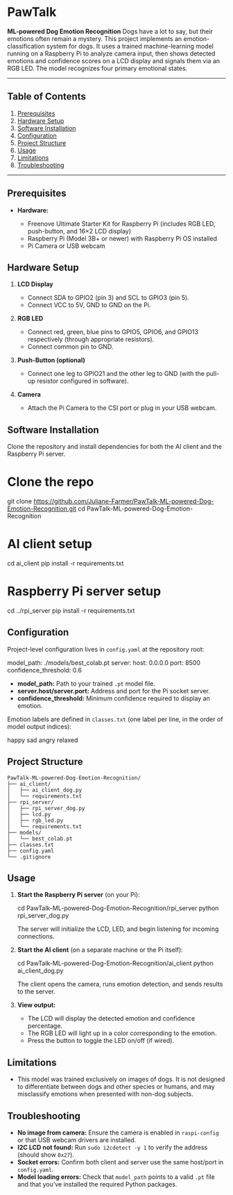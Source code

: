 # PawTalk

**ML-powered Dog Emotion Recognition** 
Dogs have a lot to say, but their emotions often remain a mystery. This project implements an emotion-classification system for dogs. It uses a trained machine-learning model running on a Raspberry Pi to analyze camera input, then shows detected emotions and confidence scores on a LCD display and signals them via an RGB LED. The model recognizes four primary emotional states.

---

## Table of Contents

1. [Prerequisites](#prerequisites)
2. [Hardware Setup](#hardware-setup)
3. [Software Installation](#software-installation)
4. [Configuration](#configuration)
5. [Project Structure](#project-structure)
6. [Usage](#usage)
7. [Limitations](#limitations)
8. [Troubleshooting](#troubleshooting)

---

## Prerequisites

* **Hardware:**

  * Freenove Ultimate Starter Kit for Raspberry Pi (includes RGB LED, push-button, and 16×2 LCD display)
  * Raspberry Pi (Model 3B+ or newer) with Raspberry Pi OS installed
  * Pi Camera or USB webcam

## Hardware Setup

1. **LCD Display**

   * Connect SDA to GPIO2 (pin 3) and SCL to GPIO3 (pin 5).
   * Connect VCC to 5V, GND to GND on the Pi.
2. **RGB LED**

   * Connect red, green, blue pins to GPIO5, GPIO6, and GPIO13 respectively (through appropriate resistors).
   * Connect common pin to GND.
3. **Push-Button (optional)**

   * Connect one leg to GPIO21 and the other leg to GND (with the pull-up resistor configured in software).
4. **Camera**

   * Attach the Pi Camera to the CSI port or plug in your USB webcam.

## Software Installation

Clone the repository and install dependencies for both the AI client and the Raspberry Pi server.

# Clone the repo
git clone https://github.com/Juliane-Farmer/PawTalk-ML-powered-Dog-Emotion-Recognition.git
cd PawTalk-ML-powered-Dog-Emotion-Recognition

# AI client setup
cd ai_client
pip install -r requirements.txt

# Raspberry Pi server setup
cd ../rpi_server
pip install -r requirements.txt

## Configuration

Project-level configuration lives in `config.yaml` at the repository root:


model_path: ./models/best_colab.pt
server:
  host: 0.0.0.0
  port: 8500
confidence_threshold: 0.6


* **model\_path:** Path to your trained `.pt` model file.
* **server.host/server.port:** Address and port for the Pi socket server.
* **confidence\_threshold:** Minimum confidence required to display an emotion.

Emotion labels are defined in `classes.txt` (one label per line, in the order of model output indices):

happy
sad
angry
relaxed

## Project Structure

```
PawTalk-ML-powered-Dog-Emotion-Recognition/
├── ai_client/
│   ├── ai_client_dog.py
│   └── requirements.txt
├── rpi_server/
│   ├── rpi_server_dog.py
│   ├── lcd.py
│   ├── rgb_led.py
│   └── requirements.txt
├── models/
│   └── best_colab.pt
├── classes.txt
├── config.yaml
└── .gitignore
```

## Usage

1. **Start the Raspberry Pi server** (on your Pi):

   cd PawTalk-ML-powered-Dog-Emotion-Recognition/rpi_server
   python rpi_server_dog.py

   The server will initialize the LCD, LED, and begin listening for incoming connections.

2. **Start the AI client** (on a separate machine or the Pi itself):

   cd PawTalk-ML-powered-Dog-Emotion-Recognition/ai_client
   python ai_client_dog.py

   The client opens the camera, runs emotion detection, and sends results to the server.

3. **View output:**

   * The LCD will display the detected emotion and confidence percentage.
   * The RGB LED will light up in a color corresponding to the emotion.
   * Press the button to toggle the LED on/off (if wired).

## Limitations

* This model was trained exclusively on images of dogs. It is not designed to differentiate between dogs and other species or humans, and may misclassify emotions when presented with non-dog subjects.

## Troubleshooting

* **No image from camera:** Ensure the camera is enabled in `raspi-config` or that USB webcam drivers are installed.
* **I2C LCD not found:** Run `sudo i2cdetect -y 1` to verify the address (should show `0x27`).
* **Socket errors:** Confirm both client and server use the same host/port in `config.yaml`.
* **Model loading errors:** Check that `model_path` points to a valid `.pt` file and that you’ve installed the required Python packages.


